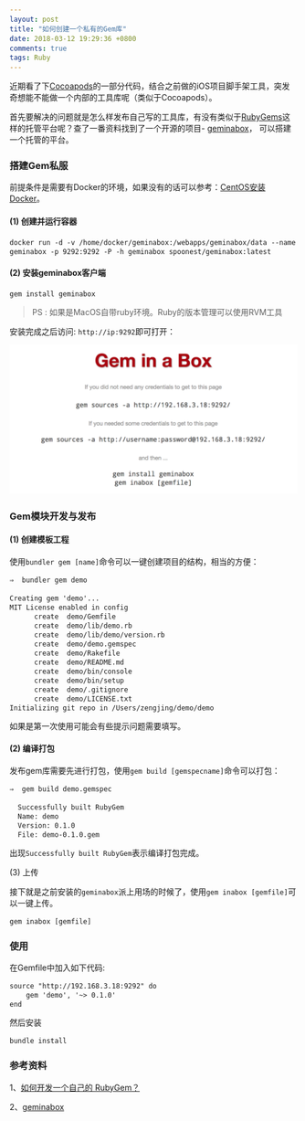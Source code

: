 ```yaml
---
layout: post
title: "如何创建一个私有的Gem库"
date: 2018-03-12 19:29:36 +0800
comments: true
tags: Ruby
---
```


近期看了下[Cocoapods](https://github.com/CocoaPods/CocoaPods)的一部分代码，结合之前做的iOS项目脚手架工具，突发奇想能不能做一个内部的工具库呢（类似于Cocoapods）。

首先要解决的问题就是怎么样发布自己写的工具库，有没有类似于[RubyGems](https://rubygems.org/)这样的托管平台呢？查了一番资料找到了一个开源的项目- [geminabox](https://github.com/geminabox/geminabox)， 可以搭建一个托管的平台。

### 搭建Gem私服

前提条件是需要有Docker的环境，如果没有的话可以参考：[CentOS安装Docker](http://blog.devzeng.com/blog/install-docker-in-centos.html)。

#### (1) 创建并运行容器

```
docker run -d -v /home/docker/geminabox:/webapps/geminabox/data --name geminabox -p 9292:9292 -P -h geminabox spoonest/geminabox:latest
```

#### (2) 安装geminabox客户端

```
gem install geminabox
```

> PS : 如果是MacOS自带ruby环境。Ruby的版本管理可以使用RVM工具

安装完成之后访问: `http://ip:9292`即可打开：

![geminabox.png](/images/create-a-private-gem/geminabox.png)

### Gem模块开发与发布

#### (1) 创建模板工程

使用`bundler gem [name]`命令可以一键创建项目的结构，相当的方便：

```
⇒  bundler gem demo

Creating gem 'demo'...
MIT License enabled in config
      create  demo/Gemfile
      create  demo/lib/demo.rb
      create  demo/lib/demo/version.rb
      create  demo/demo.gemspec
      create  demo/Rakefile
      create  demo/README.md
      create  demo/bin/console
      create  demo/bin/setup
      create  demo/.gitignore
      create  demo/LICENSE.txt
Initializing git repo in /Users/zengjing/demo/demo
```

如果是第一次使用可能会有些提示问题需要填写。

#### (2) 编译打包

发布gem库需要先进行打包，使用`gem build [gemspecname]`命令可以打包：

```
⇒  gem build demo.gemspec

  Successfully built RubyGem
  Name: demo
  Version: 0.1.0
  File: demo-0.1.0.gem
```

出现`Successfully built RubyGem`表示编译打包完成。

(3) 上传

接下就是之前安装的`geminabox`派上用场的时候了，使用`gem inabox [gemfile]`可以一键上传。

```
gem inabox [gemfile]
```

### 使用

在Gemfile中加入如下代码:

```
source "http://192.168.3.18:9292" do
	gem 'demo', '~> 0.1.0'
end
```

然后安装

```
bundle install
```

### 参考资料

1、[如何开发一个自己的 RubyGem？](http://code.oneapm.com/ruby/2015/07/02/how-to-create-a-gem/)

2、[geminabox](http://tomlea.co.uk/posts/gem-in-a-box/)